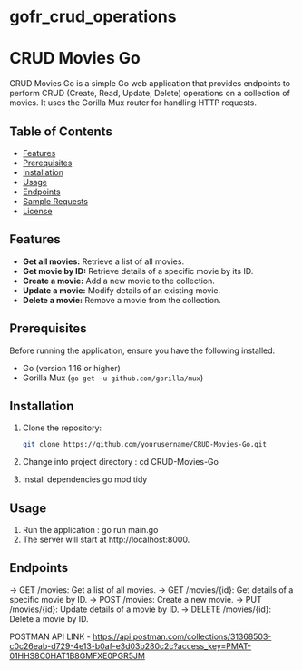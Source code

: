 # gofr_crud_operations
# CRUD Movies Go

CRUD Movies Go is a simple Go web application that provides endpoints to perform CRUD (Create, Read, Update, Delete) operations on a collection of movies. It uses the Gorilla Mux router for handling HTTP requests.

## Table of Contents

- [Features](#features)
- [Prerequisites](#prerequisites)
- [Installation](#installation)
- [Usage](#usage)
- [Endpoints](#endpoints)
- [Sample Requests](#sample-requests)
- [License](#license)

## Features

- **Get all movies:** Retrieve a list of all movies.
- **Get movie by ID:** Retrieve details of a specific movie by its ID.
- **Create a movie:** Add a new movie to the collection.
- **Update a movie:** Modify details of an existing movie.
- **Delete a movie:** Remove a movie from the collection.

## Prerequisites

Before running the application, ensure you have the following installed:

- Go (version 1.16 or higher)
- Gorilla Mux (`go get -u github.com/gorilla/mux`)

## Installation

1. Clone the repository:

   ```bash
   git clone https://github.com/yourusername/CRUD-Movies-Go.git

2. Change into project directory :
   cd CRUD-Movies-Go
3. Install dependencies
   go mod tidy

## Usage
1. Run the application :
   go run main.go
2. The server will start at http://localhost:8000.

## Endpoints
 -> GET /movies: Get a list of all movies.
 -> GET /movies/{id}: Get details of a specific movie by ID.
 -> POST /movies: Create a new movie.
 -> PUT /movies/{id}: Update details of a movie by ID.
 -> DELETE /movies/{id}: Delete a movie by ID.

POSTMAN API LINK - https://api.postman.com/collections/31368503-c0c26eab-d729-4e13-b0af-e3d03b280c2c?access_key=PMAT-01HHS8C0HAT1B8GMFXE0PGR5JM
